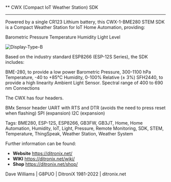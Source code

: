 ** CWX (Compact IoT Weather Station) SDK

------------

Powered by a single CR123 Lithium battery, this CWX-1-BME280 STEM SDK is a Compact Weather Station for IoT Home Automation, providing:

Barometric Pressure
Temperature
Humidity
Light Level

![Display-Type-B](https://ditronix.net/wp-content/uploads/2022/04/CWX-1-BME280-Assembed-scaled.jpg?raw=true)

Based on the industry standard ESP8266 (ESP-12S Series), the SDK includes:

BME-280, to provide a low power
Barometric Pressure, 300-1100 hPa
Temperature, -40 to +85°C
Humidity, 0-100% Relative (± 3%)
SFH2440, to provide a high linearity Ambient Light Sensor.
Spectral range of 400 to 690 nm
Connections

The CWX has four headers.

BMx Sensor header
UART with RTS and DTR (avoids the need to press reset when flashing)
SPI (expansion)
I2C (expansion)

Tags: BME280, ESP-12S, ESP8266, GB3FW, GB3JT, Home, Home Automation, Humidity, IoT, Light, Pressure, Remote Monitoring, SDK, STEM, Temperature, ThingSpeak, Weather Station, Weather System

Further information can be found:

- **Website** https://ditronix.net/
- **WIKI**  https://ditronix.net/wiki/
- **Shop**  https://ditronix.net/shop/

Dave Williams | G8PUO | DitroniX 1981-2022 | ditronix.net